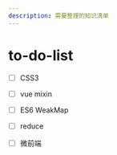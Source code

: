 ```yaml
---
description: 需要整理的知识清单
---
```


# to-do-list

* [ ] CSS3
* [ ] vue mixin
* [ ] ES6 WeakMap
* [ ] reduce
* [ ] 微前端

